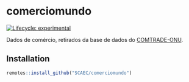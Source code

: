 
<!-- README.md is generated from README.Rmd. Please edit that file -->

# comerciomundo

<!-- badges: start -->

[![Lifecycle:
experimental](https://img.shields.io/badge/lifecycle-experimental-orange.svg)](https://www.tidyverse.org/lifecycle/#experimental)
<!-- badges: end -->

Dados de comércio, retirados da base de dados do
[COMTRADE-ONU](https://comtrade.un.org/).

## Installation

``` r
remotes::install_github("SCAEC/comerciomundo")
```
